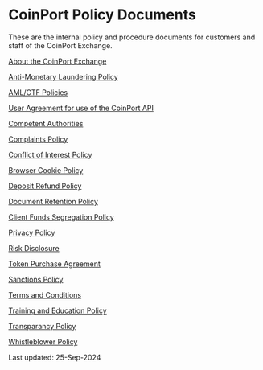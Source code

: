 # CoinPort Policy Documents
These are the internal policy and procedure documents for customers and staff of the CoinPort Exchange. 

[About the CoinPort Exchange](https://www.coinport.com.au/legal/about.html) 

[Anti-Monetary Laundering Policy](https://www.coinport.com.au/legal/aml.html) 

[AML/CTF Policies](https://www.coinport.com.au/legal/AMLCTF_Policy.html) 

[User Agreement for use of the CoinPort API](https://www.coinport.com.au/legal/API_Agreement.html) 

[Competent Authorities](https://www.coinport.com.au/legal/competent_authorities.html) 

[Complaints Policy](https://www.coinport.com.au/legal/complaints.html) 

[Conflict of Interest Policy](https://www.coinport.com.au/legal/conflict_interest.html) 

[Browser Cookie Policy](https://www.coinport.com.au/legal/cookies_policy.html) 

[Deposit Refund Policy](https://www.coinport.com.au/legal/deposit_refund_policy.html) 

[Document Retention Policy](https://www.coinport.com.au/legal/document_retention.html) 

[Client Funds Segregation Policy](https://www.coinport.com.au/legal/funds_segregation.html) 

[Privacy Policy](https://www.coinport.com.au/legal/privacy.html) 

[Risk Disclosure](https://www.coinport.com.au/legal/risk_disclosure.html) 

[Token Purchase Agreement](https://www.coinport.com.au/legal/token_purchase_agreement.html) 

[Sanctions Policy](https://www.coinport.com.au/legal/sanctions.html) 

[Terms and Conditions](https://www.coinport.com.au/legal/terms.html) 

[Training and Education Policy](https://www.coinport.com.au/legal/training.html) 

[Transparancy Policy](https://www.coinport.com.au/legal/transparency_policy.html) 

[Whistleblower Policy](https://www.coinport.com.au/legal/whistleblower.html) 

Last updated: 25-Sep-2024
